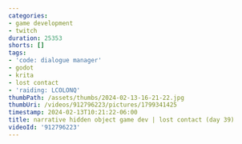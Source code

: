 ```yaml
---
categories:
- game development
- twitch
duration: 25353
shorts: []
tags:
- 'code: dialogue manager'
- godot
- krita
- lost contact
- 'raiding: LCOLONQ'
thumbPath: /assets/thumbs/2024-02-13-16-21-22.jpg
thumbUri: /videos/912796223/pictures/1799341425
timestamp: 2024-02-13T10:21:22-06:00
title: narrative hidden object game dev | lost contact (day 39)
videoId: '912796223'
---
```

